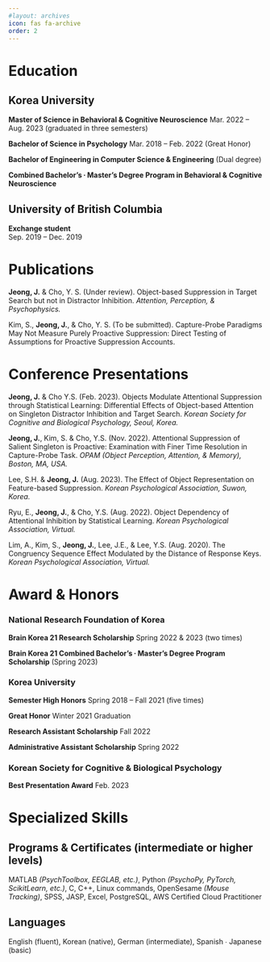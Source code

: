 ```yaml
---
#layout: archives
icon: fas fa-archive
order: 2
---
```


# Education

## Korea University	

**Master of Science in Behavioral & Cognitive Neuroscience**
Mar. 2022 – Aug. 2023 (graduated in three semesters)

**Bachelor of Science in Psychology** Mar. 2018 – Feb. 2022 (Great Honor)



**Bachelor of Engineering in Computer Science & Engineering** (Dual degree)


**Combined Bachelor’s ∙ Master’s Degree Program in Behavioral & Cognitive Neuroscience**

## University of British Columbia	

**Exchange student**	
Sep. 2019 – Dec. 2019



# Publications

**Jeong, J.** & Cho, Y. S. (Under review). Object-based Suppression in Target Search but not in Distractor Inhibition. _Attention, Perception, & Psychophysics._

Kim, S., **Jeong, J.**, & Cho, Y. S. (To be submitted). Capture-Probe Paradigms May Not Measure Purely Proactive Suppression: Direct Testing of Assumptions for Proactive Suppression Accounts. 



# Conference Presentations

**Jeong, J.** & Cho Y.S. (Feb. 2023). Objects Modulate Attentional Suppression through Statistical Learning: Differential Effects of Object-based Attention on Singleton Distractor Inhibition and Target Search. 
_Korean Society for Cognitive and Biological Psychology, Seoul, Korea._

**Jeong, J.**, Kim, S. & Cho, Y.S. (Nov. 2022). Attentional Suppression of Salient Singleton is Proactive: Examination with Finer Time Resolution in Capture-Probe Task.
_OPAM (Object Perception, Attention, & Memory), Boston, MA, USA._

Lee, S.H. & **Jeong, J.** (Aug. 2023). The Effect of Object Representation on Feature-based Suppression.
_Korean Psychological Association, Suwon, Korea._

Ryu, E., **Jeong, J.**, & Cho, Y.S. (Aug. 2022). Object Dependency of Attentional Inhibition by Statistical Learning.
_Korean Psychological Association, Virtual._

Lim, A., Kim, S., **Jeong, J.**, Lee, J.E., & Lee, Y.S. (Aug. 2020). The Congruency Sequence Effect Modulated by the Distance of Response Keys.
_Korean Psychological Association, Virtual._



# Award & Honors

### National Research Foundation of Korea 

**Brain Korea 21 Research Scholarship** Spring 2022 & 2023 (two times)

**Brain Korea 21 Combined Bachelor’s ∙ Master’s Degree Program Scholarship** (Spring 2023)

### Korea University

**Semester High Honors** Spring 2018 – Fall 2021 (five times)

**Great Honor** Winter 2021 Graduation

**Research Assistant Scholarship** Fall 2022

**Administrative Assistant Scholarship** Spring 2022

### Korean Society for Cognitive & Biological Psychology

**Best Presentation Award** Feb. 2023



# Specialized Skills

## Programs & Certificates (intermediate or higher levels)
MATLAB _(PsychToolbox, EEGLAB, etc.)_,  Python _(PsychoPy, PyTorch, ScikitLearn, etc.)_, C, C++, Linux commands, OpenSesame _(Mouse Tracking)_,  SPSS,  JASP,  Excel,  PostgreSQL,  AWS Certified Cloud Practitioner

## Languages
English (fluent), Korean (native), German (intermediate), Spanish ∙ Japanese (basic)